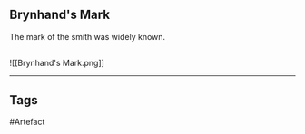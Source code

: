 ## Brynhand's Mark
The mark of the smith was widely known.
## 
![[Brynhand's Mark.png]]

---
## Tags
#Artefact